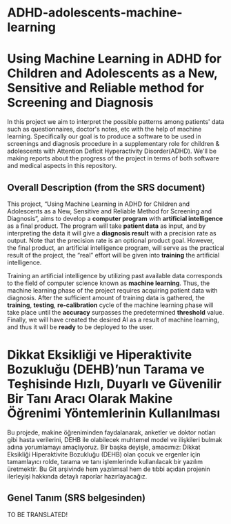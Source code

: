 # ADHD-adolescents-machine-learning
# Using Machine Learning in ADHD for Children and Adolescents as a New, Sensitive and Reliable method for Screening and Diagnosis

In this project we aim to interpret the possible patterns among patients' data such as questionnaires, doctor's notes, etc with the help of machine learning.
Specifically our goal is to produce a software to be used in screenings and diagnosis procedure in a supplementary role for children & adolescents with Attention Deficit Hyperactivity Disorder(ADHD). We'll be making reports about the progress of the project in terms of both software and medical aspects in this repository.

## Overall Description (from the SRS document)

This project, “Using Machine Learning in ADHD for Children and Adolescents as a New, Sensitive and Reliable Method for Screening and Diagnosis”, aims to develop a **computer program** with **artificial intelligence** as a final product. The program will take **patient data** as input, and by interpreting the data it will give a **diagnosis result** with a precision rate as output. Note that the precision rate is an optional product goal. However, the final product, an artificial intelligence program, will serve as the practical result of the project, the “real” effort will be given into **training** the artificial intelligence.

Training an artificial intelligence by utilizing past available data corresponds to the field of computer science known as **machine learning**. Thus, the machine learning phase of the project requires acquiring patient data with diagnosis. After the sufficient amount of training data is gathered, the **training**, **testing**, **re-calibration** cycle of the machine learning phase will take place until the **accuracy** surpasses the predetermined **threshold** value. Finally, we will have created the desired AI as a result of machine learning, and thus it will be **ready** to be deployed to the user.

# Dikkat Eksikliği ve Hiperaktivite Bozukluğu (DEHB)’nun  Tarama ve Teşhisinde  Hızlı, Duyarlı ve Güvenilir Bir Tanı Aracı Olarak Makine Öğrenimi Yöntemlerinin  Kullanılması

Bu projede, makine öğreniminden faydalanarak, anketler ve doktor notları gibi hasta verilerini, DEHB ile olabilecek muhtemel model ve ilişkileri bulmak adına yorumlamayı amaçlıyoruz. Bir başka deyişle, amacımız: Dikkat Eksikliği Hiperaktivite Bozukluğu (DEHB) olan çocuk ve ergenler için tamamlayıcı rolde, tarama ve tanı işlemlerinde kullanılacak bir yazılım üretmektir. Bu Git arşivinde hem yazılımsal hem de tıbbi açıdan projenin ilerleyişi hakkında detaylı raporlar hazırlayacağız.

## Genel Tanım (SRS belgesinden)

TO BE TRANSLATED!
